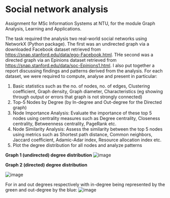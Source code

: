 # Social network analysis
Assignment for MSc Information Systems at NTU, for the module Graph Analysis, Learning and Applications. 

The task required the analysis two real-world social networks using NetworkX (Python package). The first was an undirected graph via a downloaded Facebook dataset retrieved from https://snap.stanford.edu/data/ego-Facebook.html. THe second was a directed graph via an Epinions dataset retrieved from https://snap.stanford.edu/data/soc-Epinions1.html. I also put together a report discussing findings and patterns derived from the analysis.
For each dataset, we were required to compute, analyse and present in particular:
1) Basic statistics such as the no. of nodes, no. of edges, Clustering coefficient, Graph density, Graph diameter, Characteristics (eg showing through output or errors that graph is not strongly connected)
2) Top-5 Nodes by Degree (by In-degree and Out-degree for the Directed graph) 
3) Node Importance Analysis: Evaluate the importance of these top 5 nodes using centrality measures such as Degree centrality, Closeness centrality, Betweenness centrality, PageRank etc.
4) Node Similarity Analysis: Assess the similarity between the top 5 nodes using metrics such as Shortest path distance, Common neighbors, Jaccard coefficient, Adamic-Adar index, Resource allocation index etc.
5) Plot the degree distribution for all nodes and analyze patterns

**Graph 1 (undirected) degree distribution**
![image](https://github.com/user-attachments/assets/3a48ca9a-04b0-4292-8df8-15b59dfb89ce)

**Graph 2 (directed) degree distribution**

![image](https://github.com/user-attachments/assets/7c8c1525-9f46-4482-9510-316baf1d97ed)

For in and out degrees respectively with in-degree being represented by the green and
out-degree by the blue:
![image](https://github.com/user-attachments/assets/4977561b-2e88-479e-a7f6-a81f252714c7)

